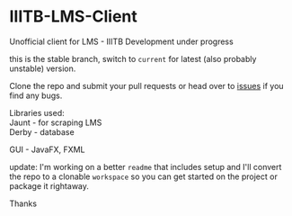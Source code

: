# IIITB-LMS-Client
Unofficial client for LMS - IIITB
Development under progress

this is the stable branch, switch to `current` for latest (also probably unstable) version.

Clone the repo and submit your pull requests or head over to [issues](https://github.com/zeroby0/IIITB-LMS-Client/issues) if you find any bugs.

Libraries used:  
Jaunt - for scraping LMS  
Derby - database  

GUI - JavaFX, FXML

update: I'm working on a better `readme` that includes setup and I'll convert the repo to a clonable `workspace` so you can get started on the project or package it rightaway.

Thanks
